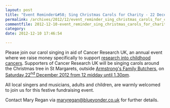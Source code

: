 ```yaml
---
layout: post
title: "Event Reminder&#58; Sing Christmas Carols for Charity - 22 December 2012"
permalink: /archives/2012/12/event_reminder_sing_christmas_carols_for_charity_2.html
commentfile: 2012-12-10-event_reminder_sing_christmas_carols_for_charity_2
category: 
date: 2012-12-10 17:46:54

---
```


Please join our carol singing in aid of Cancer Research UK, an annual event where we raise money specifically to support [research into childhood cancers](http://myprojects.cancerresearchuk.org/fundraise/fundraising-pages/support-the-research-of-Professor-Rahman/showtab/gallery/gaction/view/gtype/photos/itemid/ph-4085). Supporters of Cancer Research UK will be singing carols around the Christmas tree in St Margarets, outside [Armstrong's Family Butchers](/directory/grocery/200709131503), on [Saturday 22<sup>nd</sup> December 2012 from 12 midday until 1.30pm](/event/concert/200705143706).

All local singers and musicians, adults and children, are warmly welcomed to join us for this festive fundraising event.

Contact Mary Regan via <maryregan@blueyonder.co.uk> for further details.
